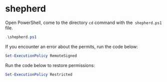 # shepherd

Open PowerShell, come to the directory `cd` command with the` shepherd.ps1` file.

```powershell
.\shepherd.ps1
```

If you encounter an error about the permits, run the code below:
```powershell
Set-ExecutionPolicy RemoteSigned
```

Run the code below to restore permissions:
```powershell
Set-ExecutionPolicy Restricted
```

